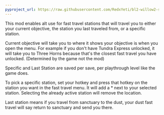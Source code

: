 ```yaml
---
pyproject_url: https://raw.githubusercontent.com/RedxYeti/bl2-willow2-sdkmods/refs/heads/main/AltUseFastTravel/pyproject.toml
---
```


 This mod enables alt use for fast travel stations that will travel you to either your current objective, the station you last traveled from, or a specific station.


Current objective will take you to where it shows your objective is when you open the menu. For example if you don't have Tundra Express unlocked, it will take you to Three Horns because that's the closest fast travel you have unlocked. (Determined by the game not the mod)


Specific and Last Station are saved per save, per playthrough level like the game does.


To pick a specific station, set your hotkey and press that hotkey on the station you want in the fast travel menu. It will add a * next to your selected station. Selecting the already active station will remove the location.


Last station means if you travel from sanctuary to the dust, your dust fast travel will say return to sanctuary and send you there. 

